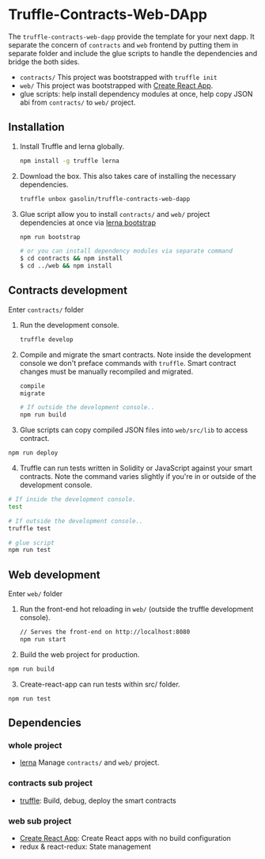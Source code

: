 # Truffle-Contracts-Web-DApp

The `truffle-contracts-web-dapp` provide the template for your next dapp. It separate the concern of `contracts` and `web` frontend by putting them in separate folder and include the glue scripts to handle the dependencies and bridge the both sides.

* `contracts/` This project was bootstrapped with `truffle init`
* `web/` This project was bootstrapped with [Create React App](https://github.com/facebookincubator/create-react-app).
* glue scripts: help install dependency modules at once, help copy JSON abi from `contracts/` to `web/` project.

## Installation

1. Install Truffle and lerna globally.
    ```sh
    npm install -g truffle lerna
    ```

2. Download the box. This also takes care of installing the necessary dependencies.
    ```sh
    truffle unbox gasolin/truffle-contracts-web-dapp
    ```

3. Glue script allow you to install `contracts/` and `web/` project dependencies at once via [lerna bootstrap](https://github.com/lerna/lerna#bootstrap)

    ```sh
    npm run bootstrap

    # or you can install dependency modules via separate command
    $ cd contracts && npm install
    $ cd ../web && npm install
    ```


## Contracts development

Enter `contracts/` folder

1. Run the development console.
    ```sh
    truffle develop
    ```

2. Compile and migrate the smart contracts. Note inside the development console we don't preface commands with `truffle`. Smart contract changes must be manually recompiled and migrated.
    ```sh
    compile
    migrate

    # If outside the development console..
    npm run build
    ```

3. Glue scripts can copy compiled JSON files into `web/src/lib` to access contract.

```sh
npm run deploy
```

4. Truffle can run tests written in Solidity or JavaScript against your smart contracts. Note the command varies slightly if you're in or outside of the development console.
  ```sh
  # If inside the development console.
  test

  # If outside the development console..
  truffle test

  # glue script
  npm run test
  ```



## Web development

Enter `web/` folder

1. Run the front-end hot reloading in `web/` (outside the truffle development console).
    ```sh
    // Serves the front-end on http://localhost:8080
    npm run start
    ```

2. Build the web project for production.

```sh
npm run build
```

3. Create-react-app can run tests within src/ folder.

```
npm run test
```

## Dependencies

### whole project

* [lerna](https://github.com/lerna/lerna#bootstrap) Manage `contracts/` and `web/` project.

### contracts sub project

* [truffle](http://truffleframework.com/): Build, debug, deploy the smart contracts

### web sub project

* [Create React App](https://github.com/facebookincubator/create-react-app): Create React apps with no build configuration
* redux & react-redux: State management
